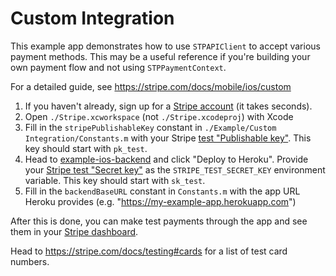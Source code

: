 # Custom Integration

This example app demonstrates how to use `STPAPIClient` to accept various payment methods. This may be a useful reference if you're building your own payment flow and not using `STPPaymentContext`.

For a detailed guide, see https://stripe.com/docs/mobile/ios/custom

1. If you haven't already, sign up for a [Stripe account](https://dashboard.stripe.com/register) (it takes seconds).
2. Open `./Stripe.xcworkspace` (not `./Stripe.xcodeproj`) with Xcode
3. Fill in the `stripePublishableKey` constant in `./Example/Custom Integration/Constants.m`  with your Stripe [test "Publishable key"](https://dashboard.stripe.com/account/apikeys.). This key should start with `pk_test`.
4. Head to [example-ios-backend](https://github.com/stripe/example-ios-backend/tree/v18.1.0) and click "Deploy to Heroku". Provide your [Stripe test "Secret key"](https://dashboard.stripe.com/account/apikeys.) as the `STRIPE_TEST_SECRET_KEY` environment variable. This key should start with `sk_test`.
5. Fill in the `backendBaseURL` constant in `Constants.m` with the app URL Heroku provides (e.g. "https://my-example-app.herokuapp.com")

After this is done, you can make test payments through the app and see them in your [Stripe dashboard](https://dashboard.stripe.com/test/payments).

Head to https://stripe.com/docs/testing#cards for a list of test card numbers.
